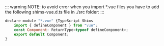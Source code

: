 # 

::: warning
NOTE: to avoid error when you import *.vue files you have to add the following shims-vue.d.ts file in ./src folder:
:::

```js
declare module "*.vue" {TypeScript Shims
    import { defineComponent } from "vue";
    const Component: ReturnType<typeof defineComponent>;
    export default Component;
}
```